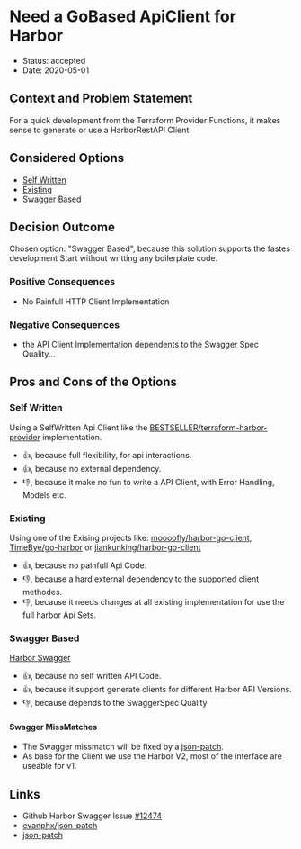 # Need a GoBased ApiClient for Harbor

* Status: accepted
* Date: 2020-05-01

## Context and Problem Statement

For a quick development from the Terraform Provider Functions, it makes sense to generate or use a HarborRestAPI Client.


## Considered Options

* [Self Written](#self-written)
* [Existing](#existing)
* [Swagger Based](#swagger-based)

## Decision Outcome

Chosen option: "Swagger Based", because this solution supports the fastes development Start without writting any boilerplate code.

### Positive Consequences

* No Painfull HTTP Client Implementation

### Negative Consequences

* the API Client Implementation dependents to the Swagger Spec Quality...

## Pros and Cons of the Options 

### Self Written

Using a SelfWritten Api Client like the [BESTSELLER/terraform-harbor-provider](https://github.com/BESTSELLER/terraform-harbor-provider) implementation.

* 👍, because full flexibility, for api interactions.
* 👍, because no external dependency.
* 👎, because it make no fun to write a API Client, with Error Handling, Models etc.

### Existing

Using one of the Exising projects like: [moooofly/harbor-go-client](https://github.com/moooofly/harbor-go-client), [TimeBye/go-harbor](https://github.com/TimeBye/go-harbor) or [jiankunking/harbor-go-client](https://github.com/jiankunking/harbor-go-client)

* 👍, because no painfull Api Code.
* 👎, because a hard external dependency to the supported client methodes.
* 👎, because it needs changes at all existing implementation for use the full harbor Api Sets.

### Swagger Based

[Harbor Swagger](https://goharbor.io/docs/1.10/build-customize-contribute/configure-swagger/)

* 👍, because no self written API Code.
* 👍, because it support generate clients for different Harbor API Versions.
* 👎, because depends to the SwaggerSpec Quality

#### Swagger MissMatches

* The Swagger missmatch will be fixed by a [json-patch](https://sookocheff.com/post/api/understanding-json-patch/).
* As base for the Client we use the Harbor V2, most of the interface are useable for v1.



## Links <!-- optional -->

* Github Harbor Swagger Issue [#12474](https://github.com/goharbor/harbor/issues/12474)
* [evanphx/json-patch](https://github.com/evanphx/json-patch)
* [json-patch](https://sookocheff.com/post/api/understanding-json-patch/)
